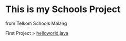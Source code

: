 # This is my Schools Project
from Telkom Schools Malang

First Project > [helloworld.java](https://github.com/nurjavier8789/School_PROJ/blob/main/helloworld.java)
